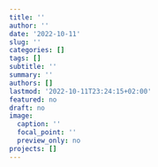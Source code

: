 ```yaml
---
title: ''
author: ''
date: '2022-10-11'
slug: ''
categories: []
tags: []
subtitle: ''
summary: ''
authors: []
lastmod: '2022-10-11T23:24:15+02:00'
featured: no
draft: no
image:
  caption: ''
  focal_point: ''
  preview_only: no
projects: []
---
```

